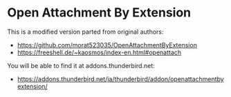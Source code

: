 # Open Attachment By Extension

This is a modified version parted from original authors:

- https://github.com/morat523035/OpenAttachmentByExtension
- https://freeshell.de/~kaosmos/index-en.html#openattach

You will be able to find it at addons.thunderbird.net:

- https://addons.thunderbird.net/ja/thunderbird/addon/openattachmentbyextension/
